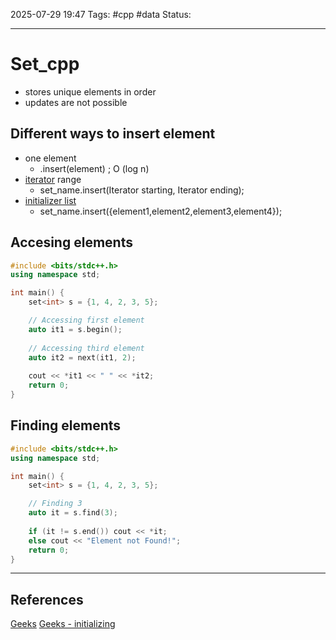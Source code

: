 
2025-07-29 19:47
Tags: #cpp #data
Status:

---
# Set_cpp
- stores unique elements in order
- updates are not possible

## Different ways to insert element
- one element
	- .insert(element) ; O (log n)
- [iterator](iterators) range
	- set_name.insert(Iterator starting, Iterator ending);
- [initializer list](initialization)
	- set_name.insert({element1,element2,element3,element4});
## Accesing elements
```cpp
#include <bits/stdc++.h>
using namespace std;

int main() {
    set<int> s = {1, 4, 2, 3, 5};

    // Accessing first element
    auto it1 = s.begin();
    
    // Accessing third element
    auto it2 = next(it1, 2);
    
    cout << *it1 << " " << *it2;
    return 0;
}
```
## Finding elements
```cpp
#include <bits/stdc++.h>
using namespace std;

int main() {
    set<int> s = {1, 4, 2, 3, 5};

    // Finding 3
    auto it = s.find(3);
    
    if (it != s.end()) cout << *it;
    else cout << "Element not Found!";
    return 0;
}
```

---
## References
[Geeks](https://www.geeksforgeeks.org/cpp/set-in-cpp-stl/)
[Geeks - initializing](https://www.geeksforgeeks.org/cpp/different-ways-to-insert-elements-in-set-in-cpp-stl/)



